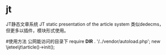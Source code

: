 # jt
JT静态文章系统  JT static presentation of the article system
类似dedecms，但更多以插件，模块形式使用。

#使用方法
公网能访问的目录下
require __DIR__ . '/../vendor/autoload.php';
new \jetee\jt\article()->init();
